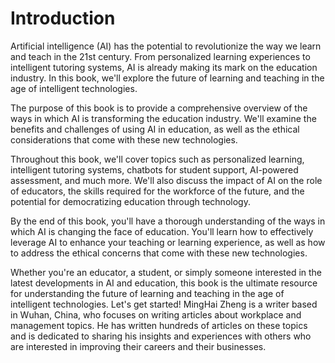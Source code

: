 # Introduction

Artificial intelligence (AI) has the potential to revolutionize the way we learn and teach in the 21st century. From personalized learning experiences to intelligent tutoring systems, AI is already making its mark on the education industry. In this book, we'll explore the future of learning and teaching in the age of intelligent technologies.

The purpose of this book is to provide a comprehensive overview of the ways in which AI is transforming the education industry. We'll examine the benefits and challenges of using AI in education, as well as the ethical considerations that come with these new technologies.

Throughout this book, we'll cover topics such as personalized learning, intelligent tutoring systems, chatbots for student support, AI-powered assessment, and much more. We'll also discuss the impact of AI on the role of educators, the skills required for the workforce of the future, and the potential for democratizing education through technology.

By the end of this book, you'll have a thorough understanding of the ways in which AI is changing the face of education. You'll learn how to effectively leverage AI to enhance your teaching or learning experience, as well as how to address the ethical concerns that come with these new technologies.

Whether you're an educator, a student, or simply someone interested in the latest developments in AI and education, this book is the ultimate resource for understanding the future of learning and teaching in the age of intelligent technologies. Let's get started!
MingHai Zheng is a writer based in Wuhan, China, who focuses on writing articles about workplace and management topics. He has written hundreds of articles on these topics and is dedicated to sharing his insights and experiences with others who are interested in improving their careers and their businesses.
